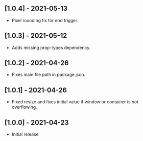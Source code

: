 ## [1.0.4] - 2021-05-13
- Pixel rounding fix for end trigger.

## [1.0.3] - 2021-05-12
- Adds missing prop-types dependency.

## [1.0.2] - 2021-04-26
- Fixes main file path in package.json.

## [1.0.1] - 2021-04-26
- Fixed resize and fixes initial value if window or container is not overflowing.

## [1.0.0] - 2021-04-23
- Initial release